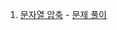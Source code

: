 1. [문자열 압축](https://programmers.co.kr/learn/courses/30/lessons/60057) - [문제 풀이](https://github.com/j00hyun/hungry_dev/blob/junsoo/%EC%A4%80%EC%88%98/%ED%94%84%EB%A1%9C%EA%B7%B8%EB%9E%98%EB%A8%B8%EC%8A%A4_2%EB%8B%A8%EA%B3%84/%EB%AC%B8%EC%9E%90%EC%97%B4%EC%95%95%EC%B6%95.js)
